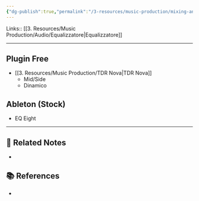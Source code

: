 ```yaml
---
{"dg-publish":true,"permalink":"/3-resources/music-production/mixing-and-mastering/plugin-eq/","tags":["note"]}
---
```


Links:: [[3. Resources/Music Production/Audio/Equalizzatore\|Equalizzatore]]

---

## Plugin Free

- [[3. Resources/Music Production/TDR Nova\|TDR Nova]]
	- Mid/Side
	- Dinamico


## Ableton (Stock)

- EQ Eight






---

## 🔗 Related Notes

- 

## 📚 References

- 